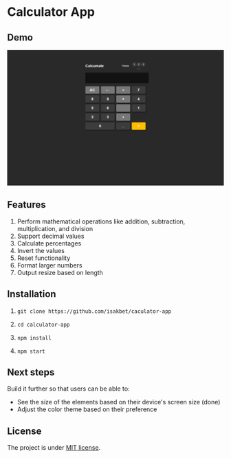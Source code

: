 # Calculator App

## Demo

![Calculator app Screenshot](./public/calcumate.jpeg)

## Features

1. Perform mathematical operations like addition, subtraction, multiplication, and division
2. Support decimal values
3. Calculate percentages
4. Invert the values
5. Reset functionality
6. Format larger numbers
7. Output resize based on length

## Installation

1. `git clone https://github.com/isakbet/caculator-app`

2. `cd calculator-app`

3. `npm install`

4. `npm start`

## Next steps

Build it further so that users can be able to:

- See the size of the elements based on their device's screen size (done)
- Adjust the color theme based on their preference

## License

The project is under [MIT license](https://choosealicense.com/licenses/mit/).
